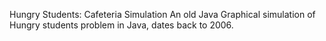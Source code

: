 Hungry Students: Cafeteria Simulation
An old Java Graphical simulation of Hungry students problem in Java, dates back to 2006.
